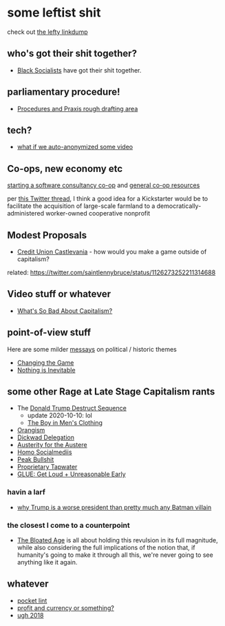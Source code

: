 # some leftist shit

check out [the lefty linkdump](6e5c8ee8-e077-44ae-8cd4-8714eac8a67c.md)

## who's got their shit together?

- [Black Socialists](https://blacksocialists.us/) have got their shit together.

## parliamentary procedure!

- [Procedures and Praxis rough drafting area](108798a8-5cac-4a8b-897c-0608d6f029c0.md)

## tech?

- [what if we auto-anonymized some video](0cdfff73-5d67-4c62-aca0-96a0ee8977ba.md)

## Co-ops, new economy etc

[starting a software consultancy co-op](11ad1cbd-34ea-4ca9-821b-6523c3fd86ac.md) and [general co-op resources](0fedb9ef-4341-4837-8c20-e4c3ffe05268.md)

per [this Twitter thread](https://twitter.com/SarahTaber_bww/status/1152190838136549376), I think a good idea for a Kickstarter would be to facilitate the acquisition of large-scale farmland to a democratically-administered worker-owned cooperative nonprofit

## Modest Proposals

- [Credit Union Castlevania][banx] - how would you make a game outside of capitalism?

related: https://twitter.com/saintlennybruce/status/1126273252211314688

[banx]: 395b6dab-79e7-41cd-8b08-7e0cdad2ae43.md

## Video stuff or whatever

- [What's So Bad About Capitalism?](b4e2e848-04c1-43db-91b1-551235ab36c9.md)

## point-of-view stuff

Here are some milder [messays](8f2359ae-186f-4878-b5e5-33f3c177e6fc.md) on political / historic themes

- [Changing the Game](4facfd84-139b-45c0-a900-eb2c72a39a8d.md)
- [Nothing is Inevitable](53fb8ebd-c523-404f-a099-5598338b3936.md)

## some other Rage at Late Stage Capitalism rants

- The [Donald Trump Destruct Sequence](88e233ed-315c-4c15-9979-49649c5c3503.md)
  - update 2020-10-10: lol
  - [The Boy in Men's Clothing](fb0411e0-4bb1-4f4b-b020-1e9277224523.md)
- [Orangism](d67fa3e3-6054-4b15-a6e7-895fb6bf46ca.md)
- [Dickwad Delegation](f1fea19b-e03f-4185-9dc7-5f17818af670.md)
- [Austerity for the Austere](c04ee6c0-3b2c-49b4-a632-8a7c9c441d9e.md)
- [Homo Socialmediis](0f7b1e53-3a4e-4351-b442-353b8a0183ff.md)
- [Peak Bullshit](a6c2b9d7-ca72-47d1-9f61-7546f5dd6d63.md)
- [Proprietary Tapwater](af006435-f65f-41b7-be63-ca99c27e187d.md)
- [GLUE: Get Loud + Unreasonable Early](e40540c6-1d00-4f7e-ad18-28df8fe2da92.md)

### havin a larf

- [why Trump is a worse president than pretty much any Batman villain](8c4912a7-211f-4551-9440-15aab2f41fdf.md)

### the closest I come to a counterpoint

- [The Bloated Age](a55b7efe-20ab-4cb1-a3ae-56f774619575.md) is all about holding this revulsion in its full magnitude, while also considering the full implications of the notion that, if humanity's going to make it through all this, we're never going to see anything like it again.

## whatever

- [pocket lint](1f4384d7-f519-416c-8129-2a934c88b461.md)
- [profit and currency or something?](76e5ccc6-7639-4a7b-8906-0f5c7c51ed35.md)
- [ugh 2018](1e6ecad2-00ad-4e47-828d-97e81ff24269.md)
